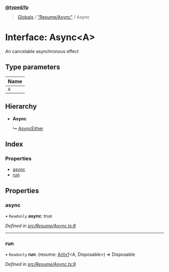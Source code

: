 **[@typed/fp](../README.md)**

> [Globals](../globals.md) / ["Resume/Async"](../modules/_resume_async_.md) / Async

# Interface: Async\<A>

An cancelable asynchronous effect

## Type parameters

Name |
------ |
`A` |

## Hierarchy

* **Async**

  ↳ [AsyncEither](_resume_asynceither_.asynceither.md)

## Index

### Properties

* [async](_resume_async_.async.md#async)
* [run](_resume_async_.async.md#run)

## Properties

### async

• `Readonly` **async**: true

*Defined in [src/Resume/Async.ts:8](https://github.com/TylorS/typed-fp/blob/559f273/src/Resume/Async.ts#L8)*

___

### run

• `Readonly` **run**: (resume: [Arity1](../modules/_common_types_.md#arity1)\<A, Disposable>) => Disposable

*Defined in [src/Resume/Async.ts:9](https://github.com/TylorS/typed-fp/blob/559f273/src/Resume/Async.ts#L9)*
